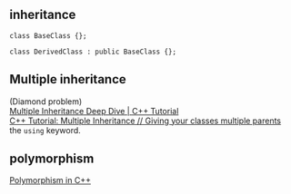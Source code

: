 ## inheritance

```
class BaseClass {};

class DerivedClass : public BaseClass {};
```

## Multiple inheritance
(Diamond problem)  
[Multiple Inheritance Deep Dive | C++ Tutorial](https://www.youtube.com/watch?v=sswTE0u0r7g)  
[C++ Tutorial: Multiple Inheritance // Giving your classes multiple parents](https://www.youtube.com/watch?v=JSBtx_f3WqM)  
the `using` keyword.   

## polymorphism
[Polymorphism in C++](https://www.geeksforgeeks.org/polymorphism-in-c/)

